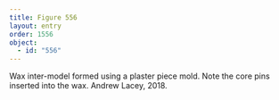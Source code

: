```yaml
---
title: Figure 556
layout: entry
order: 1556
object:
  - id: "556"
---
```


Wax inter-model formed using a plaster piece mold. Note the core pins inserted into the wax. Andrew Lacey, 2018.
